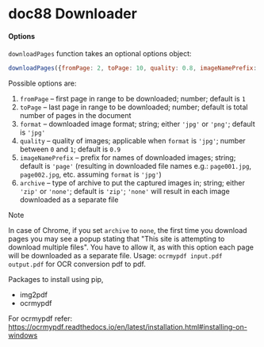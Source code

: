# doc88 Downloader

#### Options

`downloadPages` function takes an optional options object:

```javascript
downloadPages({fromPage: 2, toPage: 10, quality: 0.8, imageNamePrefix: 'temp_'})
```

Possible options are:

1. `fromPage` – first page in range to be downloaded; number; default is `1`
2. `toPage` – last page in range to be downloaded; number; default is total number of pages in the document
3. `format` – downloaded image format; string; either `'jpg'` or `'png'`; default is `'jpg'`
4. `quality` – quality of images; applicable when `format` is `'jpg'`; number between `0` and `1`; default is `0.9`
5. `imageNamePrefix` – prefix for names of downloaded images; string; default is `'page'` (resulting in downloaded file names e.g.: `page001.jpg`, `page002.jpg`, etc. assuming `format` is `'jpg'`)
6. `archive` – type of archive to put the captured images in; string; either `'zip'` or `'none'`; default is `'zip'`; `'none'` will result in each image downloaded as a separate file

> [!NOTE]  
> In case of Chrome, if you set `archive` to `none`, the first time you download pages you may see a popup stating that "This site is attempting to download multiple files". You have to allow it, as with this option each page will be downloaded as a separate file.
Usage: `ocrmypdf input.pdf output.pdf` for OCR conversion pdf to pdf.

Packages to install using pip,

 - img2pdf
 - ocrmypdf


For ocrmypdf refer: https://ocrmypdf.readthedocs.io/en/latest/installation.html#installing-on-windows

 
